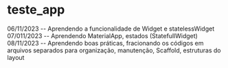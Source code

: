 # teste_app

06/11/2023 -- Aprendendo a funcionalidade de Widget e statelessWidget
07/011/2023 -- Aprendendo MaterialApp, estados (StatefullWidget)
08/11/2023 -- Aprendendo boas práticas, fracionando os códigos em arquivos separados para organização, manutenção, Scaffold, estruturas do layout
